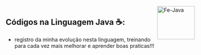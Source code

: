 <img align="right" alt="Fe-Java" height="90" width="100" src="https://cdn.jsdelivr.net/gh/devicons/devicon/icons/java/java-original.svg" />

## Códigos na Linguagem Java :coffee::

* registro da minha evolução nesta linguagem, treinando para cada vez mais melhorar e aprender boas praticas!!!